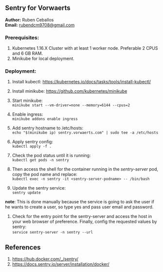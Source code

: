 ## Sentry for Vorwaerts
**Author:** Ruben Ceballos  
**Email:** rubendcm9708@gmail.com  
### Prerequisites:
1. Kubernetes 1.16.X Cluster with at least 1 worker node. Preferable 2 CPUS and 6 GB RAM.  
2. Minikube for local deployment.

### Deployment:
1. Install kubectl: https://kubernetes.io/docs/tasks/tools/install-kubectl/  

1. Install minikube: https://github.com/kubernetes/minikube  

1. Start minikube:  
`minikube start --vm-driver=none --memory=6144 --cpus=2`  

1. Enable ingress:  
`minikube addons enable ingress`  

1. Add sentry hostname to /etc/hosts:  
`echo "$(minikube ip) sentry.vorwaerts.com" | sudo tee -a /etc/hosts`  

1. Apply sentry config:  
`kubectl apply -f .`  

1. Check the pod status until it is running:  
`kubectl get pods -n sentry`  

1. Then access the shell for the container running in the *sentry-server* pod, copy the pod name and replace:  
`kubectl exec -n sentry -it <sentry-server-podname> -- /bin/bash `  

1. Update the sentry service:  
`sentry update`  

  **note**: This is done manually because the service is going to ask the user if he wants to create a user, so type yes and pass user email and password.  

1. Check for the entry point for the sentry-server and access the host in your web browser of preference. Finally, config the requested values by sentry:  
`service sentry-server -n sentry --url`

## References
1. https://hub.docker.com/_/sentry/
1. https://docs.sentry.io/server/installation/docker/
